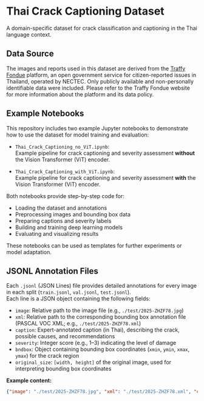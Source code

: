 # Thai Crack Captioning Dataset

A domain-specific dataset for crack classification and captioning in the Thai language context.

## Data Source

The images and reports used in this dataset are derived from the [Traffy Fondue](https://bangkok.traffy.in.th) platform, an open government service for citizen-reported issues in Thailand, operated by NECTEC. Only publicly available and non-personally identifiable data were included. Please refer to the Traffy Fondue website for more information about the platform and its data policy.

## Example Notebooks

This repository includes two example Jupyter notebooks to demonstrate how to use the dataset for model training and evaluation:

- `Thai_Crack_Captioning_no_ViT.ipynb`:  
  Example pipeline for crack captioning and severity assessment **without** the Vision Transformer (ViT) encoder.

- `Thai_Crack_Captioning_with_ViT.ipynb`:  
  Example pipeline for crack captioning and severity assessment **with** the Vision Transformer (ViT) encoder.

Both notebooks provide step-by-step code for:
- Loading the dataset and annotations
- Preprocessing images and bounding box data
- Preparing captions and severity labels
- Building and training deep learning models
- Evaluating and visualizing results

These notebooks can be used as templates for further experiments or model adaptation.

## JSONL Annotation Files

Each `.jsonl` (JSON Lines) file provides detailed annotations for every image in each split (`train.jsonl`, `val.jsonl`, `test.jsonl`).  
Each line is a JSON object containing the following fields:

- `image`: Relative path to the image file (e.g., `./test/2025-ZHZF78.jpg`)
- `xml`: Relative path to the corresponding bounding box annotation file (PASCAL VOC XML; e.g., `./test/2025-ZHZF78.xml`)
- `caption`: Expert-annotated caption (in Thai), describing the crack, possible causes, and recommendations
- `severity`: Integer score (e.g., 1–3) indicating the level of damage  
- `bndbox`: Object containing bounding box coordinates (`xmin`, `ymin`, `xmax`, `ymax`) for the crack region 
- `original_size`: `[width, height]` of the original image, used for interpreting bounding box coordinates

**Example content:**
```json
{"image": "./test/2025-ZHZF78.jpg", "xml": "./test/2025-ZHZF78.xml", "caption": "เป็นการ crack ของผนังอาคาร ...", "severity": 3, "bndbox": {"xmin": 69.85, "ymin": 0.11, "xmax": 147.73, "ymax": 224.0}, "original_size": [1536, 2048]}
 

